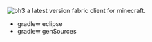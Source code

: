 ![bh3](https://user-images.githubusercontent.com/69589624/109408086-3054a700-7954-11eb-94b0-3c748c4873cd.PNG)
a latest version fabric client for minecraft.
- gradlew eclipse
- gradlew genSources
